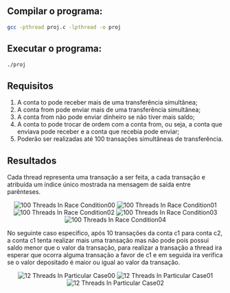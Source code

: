 ## Compilar o programa:
```bash
gcc -pthread proj.c -lpthread -o proj
```
## Executar o programa:
```bash
./proj
```
## Requisitos
1. A conta to pode receber mais de uma transferência simultânea;
2. A conta from pode enviar mais de uma transferência simultânea;
3. A conta from não pode enviar dinheiro se não tiver mais saldo;
4. A conta to pode trocar de ordem com a conta from, ou seja, a conta que enviava pode
receber e a conta que recebia pode enviar;
5. Poderão ser realizadas até 100 transações simultâneas de transferência.

## Resultados
Cada thread representa uma transação a ser feita,
a cada transação e atribuída um índice único mostrada
na mensagem de saída entre parênteses.

<div align="center">
  <img src="https://i.imgur.com/yM97EMs.png" alt="100 Threads In Race Condition00">
  <img src="https://i.imgur.com/fo6ppA2.png" alt="100 Threads In Race Condition01">
  <img src="https://i.imgur.com/axysF8Z.png" alt="100 Threads In Race Condition02">
  <img src="https://i.imgur.com/eWy77t9.png" alt="100 Threads In Race Condition03">
  <img src="https://i.imgur.com/qWK9x24.png" alt="100 Threads In Race Condition04">
</div>

No seguinte caso especifico, após 10 transações da conta c1 para conta c2,
a conta c1 tenta realizar mais uma transação mas não pode
pois possui saldo menor que o valor da transação, para realizar
a transação a thread ira esperar que ocorra
alguma transação a favor de c1 e em seguida ira verifica se
o valor depositado é maior ou igual ao valor da transação.

<div align="center">
  <img src="https://i.imgur.com/mFVABHX.png" alt="12 Threads In Particular Case00">
  <img src="https://i.imgur.com/dLQJ6t3.png" alt="12 Threads In Particular Case01">
  <img src="https://i.imgur.com/UoTl1cA.png" alt="12 Threads In Particular Case02">
</div>
